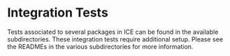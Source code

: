 # Integration Tests

Tests associated to several packages in ICE can be found in the available subdirectories. These integration tests require additional setup. Please see the READMEs in the various subdirectories for more information.